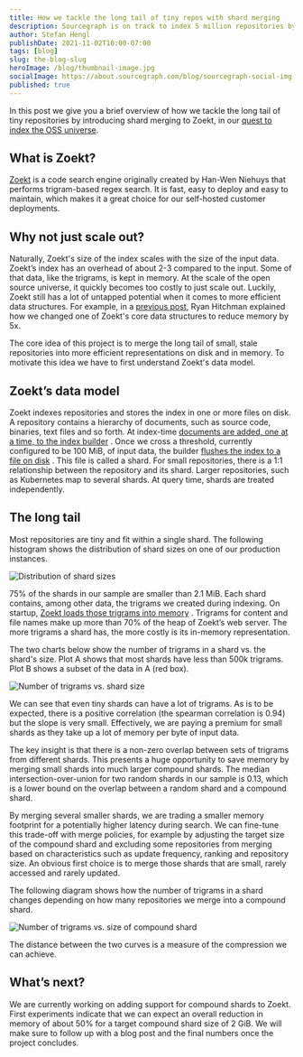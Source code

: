 ```yaml
---
title: How we tackle the long tail of tiny repos with shard merging
description: Sourcegraph is on track to index 5 million repositories by the end of 2021. Here’s how we’re merging the long tail of small, stale, infrequently searched repositories into more efficient, larger representations on disk.
author: Stefan Hengl
publishDate: 2021-11-02T10:00-07:00
tags: [blog]
slug: the-blog-slug
heroImage: /blog/thumbnail-image.jpg
socialImage: https://about.sourcegraph.com/blog/sourcegraph-social-img.png
published: true
---
```


In this post we give you a brief overview of how we tackle the long tail of tiny
repositories by introducing shard merging to Zoekt, in our [quest to index the
OSS universe](https://about.sourcegraph.com/blog/why-index-the-oss-universe/).

## What is Zoekt?

[Zoekt](https://github.com/sourcegraph/zoekt) is a code search engine originally created by Han-Wen Niehuys that
performs trigram-based regex search. It is fast, easy to deploy and easy to maintain, which makes it a great choice for
our self-hosted customer deployments.

## Why not just scale out?

Naturally, Zoekt's size of the index scales with the size of the input data. Zoekt’s index has an overhead of about 2-3
compared to the input. Some of that data, like the trigrams, is kept in memory. At the scale of the open source
universe, it quickly becomes too costly to just scale out. Luckily, Zoekt still has a lot of untapped potential when it
comes to more efficient data structures. For example, in
a [previous post](https://about.sourcegraph.com/blog/zoekt-memory-optimizations-for-sourcegraph-cloud/), Ryan Hitchman
explained how we changed one of Zoekt's core data structures to reduce memory by 5x.

The core idea of this project is to merge the long tail of small, stale
repositories into more efficient representations on disk and in memory. To
motivate this idea we have to first understand Zoekt's data model.

## Zoekt’s data model

Zoekt indexes repositories and stores the index in one or more files on disk. A repository contains a hierarchy of
documents, such as source code, binaries, text files and so forth. At
index-time [documents are added, one at a time, to the index builder](https://sourcegraph.com/github.com/sourcegraph/zoekt@6a4adda25a6c5a7c6612e309249420102c587b4d/-/blob/gitindex/index.go?L498-505)
. Once we cross a threshold, currently configured to be 100 MiB, of input data, the
builder [flushes the index to a file on disk](https://sourcegraph.com/github.com/sourcegraph/zoekt@6a4adda25a6c5a7c6612e309249420102c587b4d/-/blob/build/builder.go?L455-457)
. This file is called a shard. For small repositories, there is a 1:1 relationship between the repository and its shard.
Larger repositories, such as Kubernetes map to several shards. At query time, shards are treated independently.

## The long tail

Most repositories are tiny and fit within a single shard. The following
histogram shows the distribution of shard sizes on one of our production
instances.

![Distribution of shard sizes](https://storage.googleapis.com/sourcegraph-assets/blog/tackling-long-tail/tackling-long-tail-histogram.png)

75% of the shards in our sample are smaller than 2.1 MiB. Each shard contains, among other data, the trigrams we created
during indexing. On
startup, [Zoekt loads those trigrams into memory](https://sourcegraph.com/github.com/sourcegraph/zoekt@6a4adda/-/blob/read.go?L210)
. Trigrams for content and file names make up more than 70% of the heap of Zoekt’s web server. The more trigrams a shard
has, the more costly is its in-memory representation.

The two charts below show the number of trigrams in a shard vs. the shard's
size. Plot A shows that most shards have less than 500k trigrams. Plot B shows a
subset of the data in A (red box).

![Number of trigrams vs. shard size](https://storage.googleapis.com/sourcegraph-assets/blog/tackling-long-tail/tackling-long-tail-trigrams.png)

We can see that even tiny shards can have a lot of trigrams. As is to be
expected, there is a positive correlation (the spearman correlation is 0.94) but
the slope is very small. Effectively, we are paying a premium for small shards
as they take up a lot of memory per byte of input data.

The key insight is that there is a non-zero overlap between sets of trigrams
from different shards. This presents a huge opportunity to save memory by
merging small shards into much larger compound shards. The median
intersection-over-union for two random shards in our sample is 0.13, which is a
lower bound on the overlap between a random shard and a compound shard.

By merging several smaller shards, we are trading a smaller memory footprint for a potentially higher latency during
search. We can fine-tune this trade-off with merge policies, for example by adjusting the target size of the compound
shard and excluding some repositories from merging based on characteristics such as update frequency, ranking and
repository size. An obvious first choice is to merge those shards that are small, rarely accessed and rarely updated.

The following diagram shows how the number of trigrams in a shard changes
depending on how many repositories we merge into a compound shard.

![Number of trigrams vs. size of compound shard](https://storage.googleapis.com/sourcegraph-assets/blog/tackling-long-tail/tackling-long-tail-compression.png)

The distance between the two curves is a measure of the compression we can
achieve.

## What’s next?

We are currently working on adding support for compound shards to Zoekt. First experiments indicate that we can expect
an overall reduction in memory of about 50% for a target compound shard size of 2 GiB. We will make sure to follow up
with a blog post and the final numbers once the project concludes.
